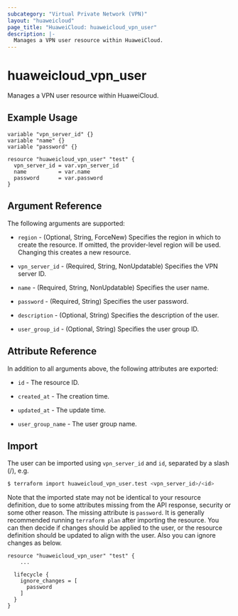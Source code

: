 ```yaml
---
subcategory: "Virtual Private Network (VPN)"
layout: "huaweicloud"
page_title: "HuaweiCloud: huaweicloud_vpn_user"
description: |-
  Manages a VPN user resource within HuaweiCloud.
---
```

# huaweicloud_vpn_user

Manages a VPN user resource within HuaweiCloud.

## Example Usage

```hcl
variable "vpn_server_id" {}
variable "name" {}
variable "password" {}

resource "huaweicloud_vpn_user" "test" {
  vpn_server_id = var.vpn_server_id
  name          = var.name
  password      = var.password
}
```

## Argument Reference

The following arguments are supported:

* `region` - (Optional, String, ForceNew) Specifies the region in which to create the resource.
  If omitted, the provider-level region will be used.
  Changing this creates a new resource.

* `vpn_server_id` - (Required, String, NonUpdatable) Specifies the VPN server ID.

* `name` - (Required, String, NonUpdatable) Specifies the user name.

* `password` - (Required, String) Specifies the user password.

* `description` - (Optional, String) Specifies the description of the user.

* `user_group_id` - (Optional, String) Specifies the user group ID.

## Attribute Reference

In addition to all arguments above, the following attributes are exported:

* `id` - The resource ID.

* `created_at` - The creation time.

* `updated_at` - The update time.

* `user_group_name` - The user group name.

## Import

The user can be imported using `vpn_server_id` and `id`, separated by a slash (/), e.g.

```bash
$ terraform import huaweicloud_vpn_user.test <vpn_server_id>/<id>
```

Note that the imported state may not be identical to your resource definition, due to some attributes missing from the
API response, security or some other reason. The missing attribute is `password`. It is generally recommended running
`terraform plan` after importing the resource. You can then decide if changes should be applied to the user, or the
resource definition should be updated to align with the user. Also you can ignore changes as below.

```hcl
resource "huaweicloud_vpn_user" "test" {
    ...

  lifecycle {
    ignore_changes = [
      password
    ]
  }
}
```
